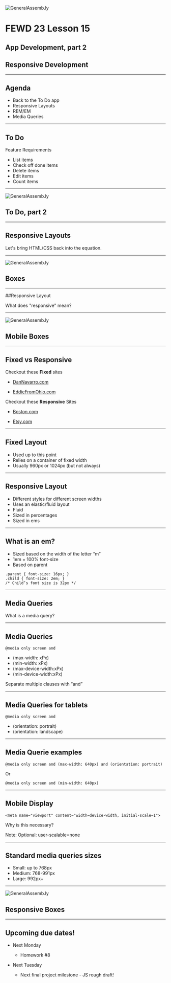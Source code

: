 ![GeneralAssemb.ly](../../img/icons/FEWD_Logo.png)

# FEWD 23 Lesson 15

## App Development, part 2
## Responsive Development

---

## Agenda

* Back to the To Do app
* Responsive Layouts
* REM/EM
* Media Queries

---

## To Do

Feature Requirements

* List items
* Check off done items
* Delete items
* Edit items
* Count items

---

![GeneralAssemb.ly](../../img/icons/exercise_icon_md.png)

## To Do, part 2

---

## Responsive Layouts

Let's bring HTML/CSS back into the equation.

---

![GeneralAssemb.ly](../../img/icons/exercise_icon_md.png)

## Boxes

---

##Responsive Layout

What does "responsive" mean?

---

![GeneralAssemb.ly](../../img/icons/exercise_icon_md.png)
## Mobile Boxes

---

## Fixed vs Responsive

Checkout these __Fixed__ sites

* [DanNavarro.com](http://www.dannavarro.com/)

* [EddieFromOhio.com](http://www.eddiefromohio.com/)


Checkout these __Responsive__ Sites

* [Boston.com](http://www.boston.com)

* [Etsy.com](https://www.etsy.com/)

---

## Fixed Layout

* Used up to this point
* Relies on a container of fixed width
* Usually 960px or 1024px (but not always)

---

## Responsive Layout

* Different styles for different screen widths
* Uses an elastic/fluid layout
* Fluid
* Sized in percentages
* Sized in ems

---

## What is an em?

* Sized based on the width of the letter “m” 
* 1em = 100% font-size
* Based on parent

```
.parent { font-size: 16px; }
.child { font-size: 2em; }
/* Child’s font size is 32px */
```

---

## Media Queries

What is a media query?

---

## Media Queries 

```
@media only screen and
```

* (max-width: xPx)
* (min-width: xPx)
* (max-device-width:xPx)
* (min-device-width:xPx)

Separate multiple clauses with “and”

---

## Media Queries for tablets

```
@media only screen and
```

* (orientation: portrait)
* (orientation: landscape)

---

## Media Querie examples

```
@media only screen and (max-width: 640px) and (orientation: portrait)
```

Or

```
@media only screen and (min-width: 640px)
```

---

## Mobile Display

```
<meta name="viewport" content="width=device-width, initial-scale=1">
```

Why is this necessary?

Note:
Optional: user-scalable=none

---

## Standard media queries sizes

* Small: up to 768px
* Medium: 768-991px
* Large: 992px+

---

![GeneralAssemb.ly](../../img/icons/code_along.png)
## Responsive Boxes

---

## Upcoming due dates!

* Next Monday
    * Homework #8

* Next Tuesday
    * Next final project milestone - JS rough draft!
